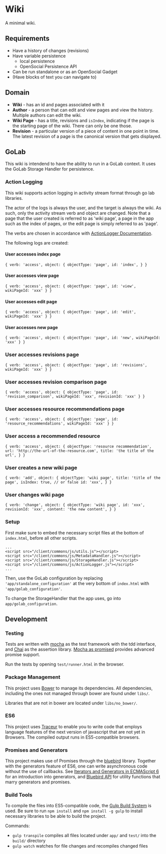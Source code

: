 # Wiki

A minimal wiki.

## Requirements

- Have a history of changes (revisions)
- Have variable persistence
  - local persistence
  - OpenSocial Persistence API
- Can be run standalone or as an OpenSocial Gadget
- (Have blocks of text you can navigate to)

## Domain

- **Wiki** - has an id and pages associated with it
- **Author** - a person that can edit and view pages and view the history.
  Multiple authors can edit the wiki.
- **Wiki Page** - has a title, revisions and `isIndex`, indicating if the page is the
  starting page of the wiki. There can only be one those.
- **Revision** - a particular version of a piece of content in one point in
  time. The latest revision of a page is the canonical version that gets
  displayed.

## GoLab

This wiki is intendend to have the ability to run in a GoLab context. It uses
the GoLab Storage Handler for persistence.

### Action Logging

This wiki supports action logging in activity stream format through go lab
libraries.

The actor of the logs is always the user, and the target is always the wiki. As
such, only the activity stream verb and object are changed. Note that a page
that the user created is referred to as 'wiki page', a page in the app such as
the index of pages, or the edit page is simply referred to as 'page'.

The verbs are chosen in accordance with [ActionLogger
Documentation](https://github.com/go-lab/ils/wiki/ActionLogger-Tutorial).

The following logs are created:


#### User accesses index page

`{
    verb: 'access',
    object: {
        objectType: 'page',
        id: 'index',
    }
}`


#### User accesses view page

`{
    verb: 'access',
    object: {
        objectType: 'page',
        id: 'view',
        wikiPageId: 'xxx'
    }
}`


#### User accesses edit page

`{
    verb: 'access',
    object: {
        objectType: 'page',
        id: 'edit',
        wikiPageId: 'xxx'
    }
}`


#### User accesses new page

`{
    verb: 'access',
    object: {
        objectType: 'page',
        id: 'new',
        wikiPageId: 'xxx'
    }
}`


### User accesses revisions page

`{
    verb: 'access',
    object: {
        objectType: 'page',
        id: 'revisions',
        wikiPageId: 'xxx'
    }
}`


### User accesses revision comparison page

`{
    verb: 'access',
    object: {
        objectType: 'page',
        id: 'revision_comparison',
        wikiPageId: 'xxx',
        revisionId: 'xxx'
    }
}`


### User accesses resource recommendations page

`{
    verb: 'access',
    object: {
        objectType: 'page',
        id: 'resource_recommendations',
        wikiPageId: 'xxx'
    }
}`


### User access a recommended resource

`{
    verb: 'access',
    object: {
        objectType: 'resource recommendation',
        url: 'http://the-url-of-the-resource.com',
        title: 'the title of the url',
    }
}`


### User creates a new wiki page

`{
    verb: 'add',
    object: {
        objectType: 'wiki page',
        title: 'title of the page',
        isIndex: true, // or false
        id: 'xxx',
    }
}`


### User changes wiki page

`{
    verb: 'change',
    object: {
        objectType: 'wiki page',
        id: 'xxx',
        revisionId: 'xxx',
        content: 'the new content',
    }
}`


### Setup

First make sure to embed the necessary script files at the bottom of
`index.html`, before all other scripts.

    ...
    <script src="/client/commons/js/utils.js"></script>
    <script src="/client/commons/js/MetadataHandler.js"></script>
    <script src="/client/commons/js/StorageHandler.js"></script>
    <script src="/client/commons/js/ActionLogger.js"></script>
    ...

Then, use the GoLab configuration by replacing `'app/standalone_configuration'`
at the very bottom of `index.html` with `'app/golab_configuration'`.

To change the StorageHandler that the app uses, go into
`app/golab_configuration`.

## Development

### Testing

Tests are written with [mocha](http://visionmedia.github.com/mocha/) as the test
framework with the tdd interface, and [Chai](http://chaijs.com) as the assertion
library. [Mocha as promised](https://github.com/domenic/mocha-as-promised)
provides advanced promise support.

Run the tests by opening `test/runner.html` in the browser.

### Package Management

This project uses [Bower](http://bower.io) to manage its dependencies. All
dependencies, including the ones not managed through bower are found under
`libs/`.

Libraries that are not in bower are located under `libs/no_bower/`.

### ES6

This project uses [Traceur](https://github.com/google/traceur-compiler) to
enable you to write code that employs language features of the next version of
javascript that are not yet in Browsers. The compiled output runs in
ES5-compatible browsers.

### Promises and Generators

This project makes use of Promises through the
[bluebird](https://github.com/petkaantonov/bluebird) library. Together with the
generators feature of ES6, one can write asynchronous code without the use of
callbacks. See [Iterators and Generators in ECMAScript
6](http://www.2ality.com/2013/06/iterators-generators.html) for an introduction
into generators, and [Bluebird
API](https://github.com/petkaantonov/bluebird/blob/master/API.md#generators) for
utility functions that marry generators and promises.

### Build Tools

To compile the files into ES5-compatible code, the [Gulp Build
System](https://github.com/gulpjs/gulp) is used. Be sure to run `npm install`
and `npm install -g gulp` to install necessary libraries to be able to build the
project.

Commands:

- `gulp transpile` compiles all files located under `app/` and `test/` into the
  `build/` directory
- `gulp watch` watches for file changes and recompiles changed files
